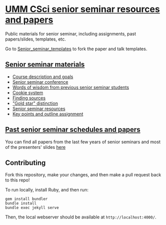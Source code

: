# [UMM CSci senior seminar resources and papers](https://umm-csci.github.io/senior-seminar/)

Public materials for senior seminar, including assignments, past papers/slides, templates, etc. 

Go to [Senior_seminar_templates](https://github.com/UMM-CSci/Senior_seminar_templates) to fork the paper and talk templates.

## [Senior seminar materials](https://umm-csci.github.io/senior-seminar/resources/)

   * [Course description and goals](https://umm-csci.github.io/senior-seminar/resources/Description.html)
   * [Senior seminar conference](https://umm-csci.github.io/senior-seminar/resources/Senior%20seminar%20conferences.html)
   * [Words of wisdom from previous senior seminar students](https://umm-csci.github.io/senior-seminar/resources/Words%20of%20wisdom%20from%20past%20seniors.html) 
   * [Cookie system](https://umm-csci.github.io/senior-seminar/resources/cookieResources.html)
   * [Finding sources](https://umm-csci.github.io/senior-seminar/resources/FindingSources.html)
   * ["Gold star" distinction](https://umm-csci.github.io/senior-seminar/resources/Goldstardistinction.html)
   * [Senior seminar resources](https://umm-csci.github.io/senior-seminar/resources/seniorsemresources.html)
   * [Key points and outline assignment](https://umm-csci.github.io/senior-seminar/resources/Keypointsandpaperoutlines.html)

## [Past senior seminar schedules and papers](https://umm-csci.github.io/senior-seminar/seminars/)

You can find all papers from the last few years of senior seminars and most of the presenters' slides [here](https://umm-csci.github.io/senior-seminar/seminars/)

## Contributing
Fork this repository, make your changes, and then make a pull request back to this repo!

To run locally, install Ruby, and then run:
```
gem install bundler
bundle install
bundle exec jekyll serve
```
Then, the local webserver should be available at `http://localhost:4000/`.
